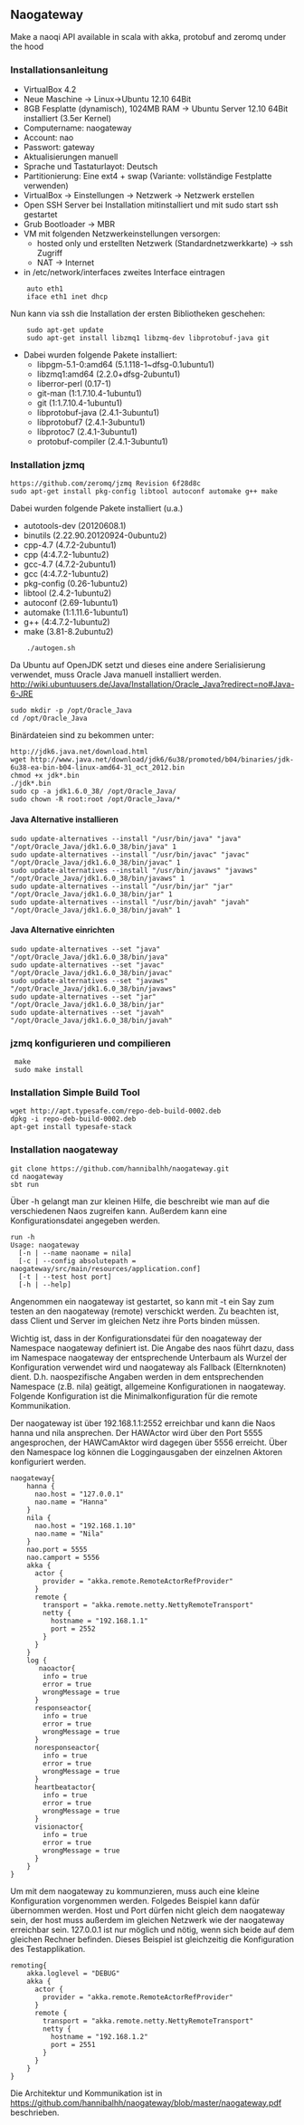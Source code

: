 ## Naogateway

Make a naoqi API available in scala with akka, protobuf and zeromq under the hood

### Installationsanleitung 

- VirtualBox 4.2
- Neue Maschine -> Linux->Ubuntu 12.10 64Bit
- 8GB Fesplatte (dynamisch), 1024MB RAM -> Ubuntu Server 12.10 64Bit installiert (3.5er Kernel)
- Computername: naogateway
- Account: nao
- Passwort: gateway
- Aktualisierungen manuell
- Sprache und Tastaturlayot: Deutsch
- Partitionierung: Eine ext4 + swap (Variante: vollständige Festplatte verwenden)
- VirtualBox -> Einstellungen -> Netzwerk -> Netzwerk erstellen
- Open SSH Server bei Installation mitinstalliert und mit sudo start ssh gestartet
- Grub Bootloader -> MBR
- VM mit folgenden Netzwerkeinstellungen versorgen:
	-  	hosted only und erstellten Netzwerk (Standardnetzwerkkarte) -> ssh Zugriff
	- 	NAT -> Internet
- in /etc/network/interfaces zweites Interface eintragen

```	
	auto eth1
	iface eth1 inet dhcp
```

Nun kann via ssh die Installation der ersten Bibliotheken geschehen:
```
	sudo apt-get update
	sudo apt-get install libzmq1 libzmq-dev libprotobuf-java git
```

- Dabei wurden folgende Pakete installiert:
	- libpgm-5.1-0:amd64 (5.1.118-1~dfsg-0.1ubuntu1)
	- libzmq1:amd64 (2.2.0+dfsg-2ubuntu1)
	- liberror-perl (0.17-1)
	- git-man (1:1.7.10.4-1ubuntu1)
	- git (1:1.7.10.4-1ubuntu1)
	- libprotobuf-java (2.4.1-3ubuntu1)
	- libprotobuf7 (2.4.1-3ubuntu1)
	- libprotoc7 (2.4.1-3ubuntu1)
	- protobuf-compiler (2.4.1-3ubuntu1)

### Installation jzmq

	https://github.com/zeromq/jzmq Revision 6f28d8c
	sudo apt-get install pkg-config libtool autoconf automake g++ make

Dabei wurden folgende Pakete installiert (u.a.)
- autotools-dev (20120608.1)
- binutils (2.22.90.20120924-0ubuntu2)
- cpp-4.7 (4.7.2-2ubuntu1)
- cpp (4:4.7.2-1ubuntu2)
- gcc-4.7 (4.7.2-2ubuntu1)
- gcc (4:4.7.2-1ubuntu2)
- pkg-config (0.26-1ubuntu2)
- libtool (2.4.2-1ubuntu2)
- autoconf (2.69-1ubuntu1)
- automake (1:1.11.6-1ubuntu1)
- g++ (4:4.7.2-1ubuntu2)
- make (3.81-8.2ubuntu2)

```
	./autogen.sh
```

Da Ubuntu auf OpenJDK setzt und dieses eine andere Serialisierung verwendet, 
muss Oracle Java manuell installiert werden.
http://wiki.ubuntuusers.de/Java/Installation/Oracle_Java?redirect=no#Java-6-JRE

	sudo mkdir -p /opt/Oracle_Java 
	cd /opt/Oracle_Java 

Binärdateien sind zu bekommen unter:

	http://jdk6.java.net/download.html
	wget http://www.java.net/download/jdk6/6u38/promoted/b04/binaries/jdk-6u38-ea-bin-b04-linux-amd64-31_oct_2012.bin
	chmod +x jdk*.bin
	./jdk*.bin
	sudo cp -a jdk1.6.0_38/ /opt/Oracle_Java/
	sudo chown -R root:root /opt/Oracle_Java/* 

#### Java Alternative installieren

	sudo update-alternatives --install "/usr/bin/java" "java" "/opt/Oracle_Java/jdk1.6.0_38/bin/java" 1
	sudo update-alternatives --install "/usr/bin/javac" "javac" "/opt/Oracle_Java/jdk1.6.0_38/bin/javac" 1
	sudo update-alternatives --install "/usr/bin/javaws" "javaws" "/opt/Oracle_Java/jdk1.6.0_38/bin/javaws" 1
	sudo update-alternatives --install "/usr/bin/jar" "jar" "/opt/Oracle_Java/jdk1.6.0_38/bin/jar" 1 
	sudo update-alternatives --install "/usr/bin/javah" "javah" "/opt/Oracle_Java/jdk1.6.0_38/bin/javah" 1

#### Java Alternative einrichten

	sudo update-alternatives --set "java" "/opt/Oracle_Java/jdk1.6.0_38/bin/java"
	sudo update-alternatives --set "javac" "/opt/Oracle_Java/jdk1.6.0_38/bin/javac"
	sudo update-alternatives --set "javaws" "/opt/Oracle_Java/jdk1.6.0_38/bin/javaws"
	sudo update-alternatives --set "jar" "/opt/Oracle_Java/jdk1.6.0_38/bin/jar" 
	sudo update-alternatives --set "javah" "/opt/Oracle_Java/jdk1.6.0_38/bin/javah"

### jzmq konfigurieren und compilieren 
``` ./configure
 make
 sudo make install 
```

### Installation Simple Build Tool

	wget http://apt.typesafe.com/repo-deb-build-0002.deb
	dpkg -i repo-deb-build-0002.deb
	apt-get install typesafe-stack 


### Installation naogateway

	git clone https://github.com/hannibalhh/naogateway.git
	cd naogateway
	sbt run
	
Über -h gelangt man zur kleinen Hilfe, die beschreibt wie man auf die verschiedenen
Naos zugreifen kann. Außerdem kann eine Konfigurationsdatei angegeben werden.
 
	run -h
    Usage: naogateway 
	  [-n | --name naoname = nila] 
	  [-c | --config absolutepath = naogateway/src/main/resources/application.conf]
	  [-t | --test host port]
	  [-h | --help] 

Angenommen ein naogateway ist gestartet, so kann mit -t ein Say zum testen an 
den naogateway (remote) verschickt werden. Zu beachten ist, dass Client und Server
im gleichen Netz ihre Ports binden müssen.

Wichtig ist, dass in der Konfigurationsdatei für den noagateway der Namespace naogateway
definiert ist. Die Angabe des naos führt dazu, dass im Namespace naogateway der entsprechende 
Unterbaum als Wurzel der Konfiguration verwendet wird und naogateway als Fallback (Elternknoten)
dient. D.h. naospezifische Angaben werden in dem entsprechenden Namespace (z.B. nila)
geätigt, allgemeine Konfigurationen in naogateway. Folgende Konfiguration
ist die Minimalkonfiguration für die remote Kommunikation.

Der naogateway ist über 192.168.1.1:2552 erreichbar und kann die Naos hanna
und nila ansprechen. Der HAWActor wird über den Port 5555 angesprochen, der HAWCamAktor
wird dagegen über 5556 erreicht. Über den Namespace log können die Loggingausgaben
der einzelnen Aktoren konfiguriert werden.

	naogateway{
		hanna {    
		  nao.host = "127.0.0.1"
		  nao.name = "Hanna"
		}
		nila { 
		  nao.host = "192.168.1.10"
		  nao.name = "Nila"
		}
		nao.port = 5555
		nao.camport = 5556
		akka {
		  actor {
			provider = "akka.remote.RemoteActorRefProvider"
		  }	
		  remote {
			transport = "akka.remote.netty.NettyRemoteTransport"
			netty {
			  hostname = "192.168.1.1"
			  port = 2552
			}
		  }
		}
		log {
		   naoactor{
			info = true
			error = true
			wrongMessage = true
		  }
		  responseactor{
			info = true
			error = true
			wrongMessage = true
		  }
		  noresponseactor{
			info = true
			error = true
			wrongMessage = true
		  }
		  heartbeatactor{
			info = true
			error = true
			wrongMessage = true
		  }
		  visionactor{
			info = true
			error = true
			wrongMessage = true
		  }  
		}
	}

Um mit dem naogateway zu kommunzieren, muss auch eine kleine Konfiguration
vorgenommen werden. Folgedes Beispiel kann dafür übernommen werden. 
Host und Port dürfen nicht gleich dem naogateway sein, der host muss
außerdem im gleichen Netzwerk wie der naogateway erreichbar sein.
127.0.0.1 ist nur möglich und nötig, wenn sich beide auf dem gleichen Rechner 
befinden. Dieses Beispiel ist gleichzeitig die Konfiguration des Testapplikation.

	remoting{
		akka.loglevel = "DEBUG"
		akka {
		  actor {
			provider = "akka.remote.RemoteActorRefProvider"
		  }	
		  remote {
			transport = "akka.remote.netty.NettyRemoteTransport"
			netty {
			  hostname = "192.168.1.2"
			  port = 2551
			}
		  }
		}
	}

Die Architektur und Kommunikation ist in
https://github.com/hannibalhh/naogateway/blob/master/naogateway.pdf
beschrieben.

